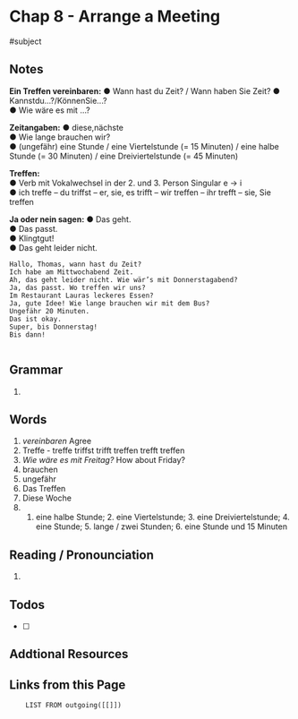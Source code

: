 # Chap 8 - Arrange a Meeting
#subject

## Notes
**Ein Treffen vereinbaren:**
	● Wann hast du Zeit? / Wann haben Sie Zeit? ● Kannstdu...?/KönnenSie...?  
	● Wie wäre es mit ...?

**Zeitangaben:**
	● diese,nächste  
	● Wie lange brauchen wir?  
	● (ungefähr) eine Stunde / eine Viertelstunde (= 15 Minuten) / eine halbe Stunde (= 30 Minuten) / eine Dreiviertelstunde (= 45 Minuten)

**Treffen:**  
	● Verb mit Vokalwechsel in der 2. und 3. Person Singular e → i  
	● ich treffe – du triffst – er, sie, es trifft – wir treffen – ihr trefft – sie, Sie treffen

**Ja oder nein sagen:**
	● Das geht.  
	● Das passt.  
	● Klingtgut!  
	● Das geht leider nicht.

``````
Hallo, Thomas, wann hast du Zeit?
Ich habe am Mittwochabend Zeit.
Ah, das geht leider nicht. Wie wär’s mit Donnerstagabend?
Ja, das passt. Wo treffen wir uns?
Im Restaurant Lauras leckeres Essen?
Ja, gute Idee! Wie lange brauchen wir mit dem Bus?
Ungefähr 20 Minuten.
Das ist okay.
Super, bis Donnerstag!
Bis dann!


``````

## Grammar
1.  

## Words
1.  *vereinbaren*   Agree
2. Treffe  - treffe triffst trifft treffen trefft treffen
3. *Wie wäre es mit Freitag?* How about Friday?
4. brauchen
5. ungefähr
6. Das Treffen
7. Diese Woche
8. 1. eine halbe Stunde; 2. eine Viertelstunde; 3. eine Dreiviertelstunde; 4. eine Stunde; 5. lange / zwei Stunden; 6. eine Stunde und 15 Minuten
## Reading / Pronounciation
1. 


## Todos
- [ ] 

## Addtional Resources

## Links from this Page
```dataview  
	LIST FROM outgoing([[]])
```